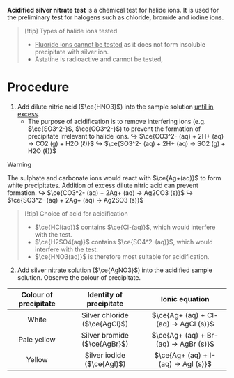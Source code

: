 **Acidified silver nitrate test** is a chemical test for halide ions. It is used for the preliminary test for halogens such as chloride, bromide and iodine ions.

> [!tip] Types of halide ions tested
> - <u>Fluoride ions cannot be tested</u> as it does not form insoluble precipitate with silver ion.
> - Astatine is radioactive and cannot be tested,

# Procedure
1. Add <span class="hi-blue">dilute nitric acid</span> ($\ce{HNO3}$) into the sample solution <u>until in excess</u>.
	- The purpose of acidification is to <span class="hi-green">remove interfering ions</span> (e.g. $\ce{SO3^2-}$, $\ce{CO3^2-}$) to prevent the formation of precipitate irrelevant to halide ions.
	  ↪️ $\ce{CO3^2- (aq) + 2H+ (aq) -> CO2 (g) + H2O (ℓ)}$
	  ↪️ $\ce{SO3^2- (aq) + 2H+ (aq) -> SO2 (g) + H2O (ℓ)}$

> [!warning]
> The sulphate and carbonate ions would react with $\ce{Ag+(aq)}$ to form white precipitates. Addition of excess dilute nitric acid can prevent formation.
> ↪️ $\ce{CO3^2- (aq) + 2Ag+ (aq) -> Ag2CO3 (s)}$
> ↪️ $\ce{SO3^2- (aq) + 2Ag+ (aq) -> Ag2SO3 (s)}$

> [!tip] Choice of acid for acidification
> - $\ce{HCl(aq)}$ contains $\ce{Cl-(aq)}$, which would interfere with the test.
> - $\ce{H2SO4(aq)}$ contains $\ce{SO4^2-(aq)}$, which would interfere with the test.
> - $\ce{HNO3(aq)}$ is therefore most suitable for acidification.

2. Add <span class="hi-blue">silver nitrate solution</span> ($\ce{AgNO3}$) into the acidified sample solution. Observe the colour of precipitate.

| Colour of precipitate | Identity of precipitate | Ionic equation |
| :--: | :--: | :--: |
| White | Silver chloride ($\ce{AgCl}$) | $\ce{Ag+ (aq) + Cl- (aq) -> AgCl (s)}$ |
| Pale yellow | Silver bromide ($\ce{AgBr}$) | $\ce{Ag+ (aq) + Br- (aq) -> AgBr (s)}$ |
| Yellow | Silver iodide ($\ce{AgI}$) | $\ce{Ag+ (aq) + I- (aq) -> AgI (s)}$ |


